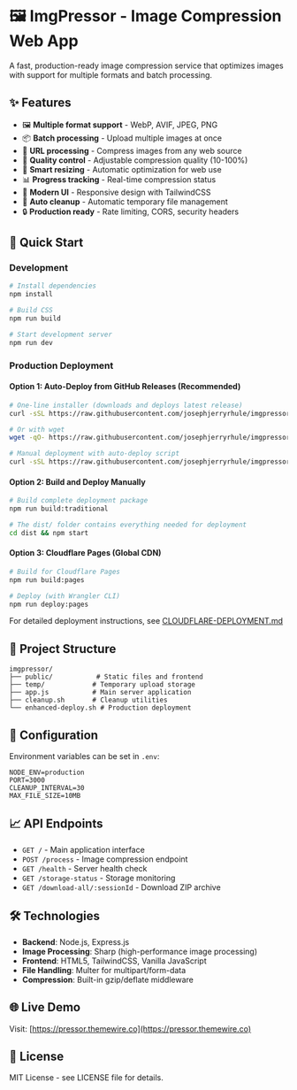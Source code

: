 # 🖼️ ImgPressor - Image Compression Web App

A fast, production-ready image compression service that optimizes images with support for multiple formats and batch processing.

## ✨ Features

- 🖼️ **Multiple format support** - WebP, AVIF, JPEG, PNG
- 📦 **Batch processing** - Upload multiple images at once
- 🔗 **URL processing** - Compress images from any web source
- 🎯 **Quality control** - Adjustable compression quality (10-100%)
- 📏 **Smart resizing** - Automatic optimization for web use
- 📊 **Progress tracking** - Real-time compression status
- 🎨 **Modern UI** - Responsive design with TailwindCSS
- 🧹 **Auto cleanup** - Automatic temporary file management
- 🔒 **Production ready** - Rate limiting, CORS, security headers

## 🚀 Quick Start

### Development
```bash
# Install dependencies
npm install

# Build CSS
npm run build

# Start development server
npm run dev
```

### Production Deployment

#### Option 1: Auto-Deploy from GitHub Releases (Recommended)
```bash
# One-line installer (downloads and deploys latest release)
curl -sSL https://raw.githubusercontent.com/josephjerryrhule/imgpressor/master/scripts/install.sh | bash

# Or with wget
wget -qO- https://raw.githubusercontent.com/josephjerryrhule/imgpressor/master/scripts/install.sh | bash

# Manual deployment with auto-deploy script
curl -sSL https://raw.githubusercontent.com/josephjerryrhule/imgpressor/master/scripts/auto-deploy.sh | bash
```

#### Option 2: Build and Deploy Manually
```bash
# Build complete deployment package
npm run build:traditional

# The dist/ folder contains everything needed for deployment
cd dist && npm start
```

#### Option 3: Cloudflare Pages (Global CDN)
```bash
# Build for Cloudflare Pages
npm run build:pages

# Deploy (with Wrangler CLI)
npm run deploy:pages
```

For detailed deployment instructions, see [CLOUDFLARE-DEPLOYMENT.md](./CLOUDFLARE-DEPLOYMENT.md)

## 📁 Project Structure

```
imgpressor/
├── public/           # Static files and frontend
├── temp/            # Temporary upload storage
├── app.js           # Main server application
├── cleanup.sh       # Cleanup utilities
└── enhanced-deploy.sh # Production deployment
```

## 🔧 Configuration

Environment variables can be set in `.env`:

```env
NODE_ENV=production
PORT=3000
CLEANUP_INTERVAL=30
MAX_FILE_SIZE=10MB
```

## 📈 API Endpoints

- `GET /` - Main application interface
- `POST /process` - Image compression endpoint
- `GET /health` - Server health check
- `GET /storage-status` - Storage monitoring
- `GET /download-all/:sessionId` - Download ZIP archive

## 🛠️ Technologies

- **Backend**: Node.js, Express.js
- **Image Processing**: Sharp (high-performance image processing)
- **Frontend**: HTML5, TailwindCSS, Vanilla JavaScript
- **File Handling**: Multer for multipart/form-data
- **Compression**: Built-in gzip/deflate middleware

## 🌐 Live Demo

Visit: [https://pressor.themewire.co](https://pressor.themewire.co)

## 📄 License

MIT License - see LICENSE file for details.
